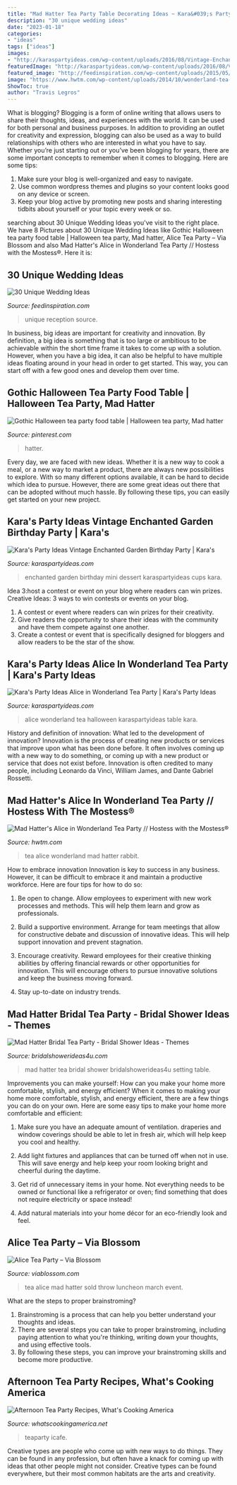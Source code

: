 ```yaml
---
title: "Mad Hatter Tea Party Table Decorating Ideas ~ Kara&#039;s Party Ideas Vintage Enchanted Garden Birthday Party"
description: "30 unique wedding ideas"
date: "2023-01-18"
categories:
- "ideas"
tags: ["ideas"]
images:
- "http://karaspartyideas.com/wp-content/uploads/2016/08/Vintage-Enchanted-Garden-Birthday-Party-via-Karas-Party-Ideas-KarasPartyIdeas.com3_.jpeg"
featuredImage: "http://karaspartyideas.com/wp-content/uploads/2016/08/Vintage-Enchanted-Garden-Birthday-Party-via-Karas-Party-Ideas-KarasPartyIdeas.com3_.jpeg"
featured_image: "http://feedinspiration.com/wp-content/uploads/2015/05/unique-wedding-party-picture-ideas-outdoor-wedding-reception-ideas-pinterest-all-about-wedding-ideas-wedding1.jpg"
image: "https://www.hwtm.com/wp-content/uploads/2014/10/wonderland-tea-party-ideas.jpg"
ShowToc: true
author: "Travis Legros"
---
```



What is blogging?
Blogging is a form of online writing that allows users to share their thoughts, ideas, and experiences with the world. It can be used for both personal and business purposes. In addition to providing an outlet for creativity and expression, blogging can also be used as a way to build relationships with others who are interested in what you have to say.
Whether you’re just starting out or you’ve been blogging for years, there are some important concepts to remember when it comes to blogging. Here are some tips:

1. Make sure your blog is well-organized and easy to navigate.
2. Use common wordpress themes and plugins so your content looks good on any device or screen.
3. Keep your blog active by promoting new posts and sharing interesting tidbits about yourself or your topic every week or so.

	

		
searching about 30 Unique Wedding Ideas you've visit to the right place. We have 8 Pictures about 30 Unique Wedding Ideas like Gothic Halloween tea party food table | Halloween tea party, Mad hatter, Alice Tea Party – Via Blossom and also Mad Hatter&#039;s Alice in Wonderland Tea Party // Hostess with the Mostess®. Here it is:
		
    
## 30 Unique Wedding Ideas

<img loading=lazy src="http://feedinspiration.com/wp-content/uploads/2015/05/unique-wedding-party-picture-ideas-outdoor-wedding-reception-ideas-pinterest-all-about-wedding-ideas-wedding1.jpg" onerror="this.onerror=null;this.src='https://tse3.mm.bing.net/th?id=OIP.mbq04mEewwwgyXXxIq-_RQHaE7&amp;pid=15.1';" alt="30 Unique Wedding Ideas">

_Source: feedinspiration.com_

>unique reception source. 

	

In business, big ideas are important for creativity and innovation. By definition, a big idea is something that is too large or ambitious to be achievable within the short time frame it takes to come up with a solution. However, when you have a big idea, it can also be helpful to have multiple ideas floating around in your head in order to get started. This way, you can start off with a few good ones and develop them over time.

    
## Gothic Halloween Tea Party Food Table | Halloween Tea Party, Mad Hatter

<img loading=lazy src="https://i.pinimg.com/originals/ed/db/a1/eddba14b1bd1970010be1aac41710569.jpg" onerror="this.onerror=null;this.src='https://tse1.mm.bing.net/th?id=OIP.pkehLyNIRaBzzJquENxXIwHaNJ&amp;pid=15.1';" alt="Gothic Halloween tea party food table | Halloween tea party, Mad hatter">

_Source: pinterest.com_

>hatter. 

	

Every day, we are faced with new ideas. Whether it is a new way to cook a meal, or a new way to market a product, there are always new possibilities to explore. With so many different options available, it can be hard to decide which idea to pursue. However, there are some great ideas out there that can be adopted without much hassle. By following these tips, you can easily get started on your new project.

    
## Kara&#039;s Party Ideas Vintage Enchanted Garden Birthday Party | Kara&#039;s

<img loading=lazy src="http://karaspartyideas.com/wp-content/uploads/2016/08/Vintage-Enchanted-Garden-Birthday-Party-via-Karas-Party-Ideas-KarasPartyIdeas.com3_.jpeg" onerror="this.onerror=null;this.src='https://tse4.mm.bing.net/th?id=OIP.pS7wEkJhJQSoaUARkSUbQQHaLG&amp;pid=15.1';" alt="Kara&#039;s Party Ideas Vintage Enchanted Garden Birthday Party | Kara&#039;s">

_Source: karaspartyideas.com_

>enchanted garden birthday mini dessert karaspartyideas cups kara. 

	

Idea 3:host a contest or event on your blog where readers can win prizes.
Creative Ideas: 3 ways to win contests or events on your blog.
1. A contest or event where readers can win prizes for their creativity.
2. Give readers the opportunity to share their ideas with the community and have them compete against one another.
3. Create a contest or event that is specifically designed for bloggers and allow readers to be the star of the show.

    
## Kara&#039;s Party Ideas Alice In Wonderland Tea Party | Kara&#039;s Party Ideas

<img loading=lazy src="https://karaspartyideas.com/wp-content/uploads/2017/11/Alice-in-Wonderland-Halloween-Tea-Party13.jpeg" onerror="this.onerror=null;this.src='https://tse4.mm.bing.net/th?id=OIP.kdt8bPwlXzoaWfbzD7iMGAHaLG&amp;pid=15.1';" alt="Kara&#039;s Party Ideas Alice in Wonderland Tea Party | Kara&#039;s Party Ideas">

_Source: karaspartyideas.com_

>alice wonderland tea halloween karaspartyideas table kara. 

	

History and definition of innovation: What led to the development of innovation?
Innovation is the process of creating new products or services that improve upon what has been done before. It often involves coming up with a new way to do something, or coming up with a new product or service that does not exist before. Innovation is often credited to many people, including Leonardo da Vinci, William James, and Dante Gabriel Rossetti.

    
## Mad Hatter&#039;s Alice In Wonderland Tea Party // Hostess With The Mostess®

<img loading=lazy src="https://www.hwtm.com/wp-content/uploads/2014/10/wonderland-tea-party-ideas.jpg" onerror="this.onerror=null;this.src='https://tse4.mm.bing.net/th?id=OIP.bfIXK90L0BPSbfNgJbK0pwHaK2&amp;pid=15.1';" alt="Mad Hatter&#039;s Alice in Wonderland Tea Party // Hostess with the Mostess®">

_Source: hwtm.com_

>tea alice wonderland mad hatter rabbit. 

	

How to embrace innovation
Innovation is key to success in any business. However, it can be difficult to embrace it and maintain a productive workforce. Here are four tips for how to do so:
1) Be open to change. Allow employees to experiment with new work processes and methods. This will help them learn and grow as professionals.

2) Build a supportive environment. Arrange for team meetings that allow for constructive debate and discussion of innovative ideas. This will help support innovation and prevent stagnation.

3) Encourage creativity. Reward employees for their creative thinking abilities by offering financial rewards or other opportunities for innovation. This will encourage others to pursue innovative solutions and keep the business moving forward.

4) Stay up-to-date on industry trends.

    
## Mad Hatter Bridal Tea Party - Bridal Shower Ideas - Themes

<img loading=lazy src="http://www.bridalshowerideas4u.com/wp-content/uploads/2016/02/Mad-Hatter-Bridal-Tea-Party-table-setting.jpeg" onerror="this.onerror=null;this.src='https://tse3.mm.bing.net/th?id=OIP.WTCSlLJ-jv8brDrFTFMb7gHaLH&amp;pid=15.1';" alt="Mad Hatter Bridal Tea Party - Bridal Shower Ideas - Themes">

_Source: bridalshowerideas4u.com_

>mad hatter tea bridal shower bridalshowerideas4u setting table. 

	

Improvements you can make yourself: How can you make your home more comfortable, stylish, and energy efficient?
When it comes to making your home more comfortable, stylish, and energy efficient, there are a few things you can do on your own. Here are some easy tips to make your home more comfortable and efficient: 
1. Make sure you have an adequate amount of ventilation. draperies and window coverings should be able to let in fresh air, which will help keep you cool and healthy.

2. Add light fixtures and appliances that can be turned off when not in use. This will save energy and help keep your room looking bright and cheerful during the daytime.

3. Get rid of unnecessary items in your home. Not everything needs to be owned or functional like a refrigerator or oven; find something that does not require electricity or space instead!

4. Add natural materials into your home décor for an eco-friendly look and feel.

    
## Alice Tea Party – Via Blossom

<img loading=lazy src="https://cdn.shopify.com/s/files/1/0413/1017/collections/Alice-Opening_1600x.jpg?v=1489009834" onerror="this.onerror=null;this.src='https://tse2.mm.bing.net/th?id=OIP.Vl2HN50vY_clCMKJF5sb-gHaE7&amp;pid=15.1';" alt="Alice Tea Party – Via Blossom">

_Source: viablossom.com_

>tea alice mad hatter sold throw luncheon march event. 

	

What are the steps to proper brainstroming?
1. Brainstroming is a process that can help you better understand your thoughts and ideas.
2. There are several steps you can take to proper brainstroming, including paying attention to what you're thinking, writing down your thoughts, and using effective tools.
3. By following these steps, you can improve your brainstroming skills and become more productive.

    
## Afternoon Tea Party Recipes, What&#039;s Cooking America

<img loading=lazy src="https://whatscookingamerica.net/wp-content/uploads/2015/03/TeaParty-attendes3.jpg" onerror="this.onerror=null;this.src='https://tse2.mm.bing.net/th?id=OIP.nPy8ua5yHKDEQw5f-zwWOwAAAA&amp;pid=15.1';" alt="Afternoon Tea Party Recipes, What&#039;s Cooking America">

_Source: whatscookingamerica.net_

>teaparty icafe. 

	

Creative types are people who come up with new ways to do things. They can be found in any profession, but often have a knack for coming up with ideas that other people might not consider. Creative types can be found everywhere, but their most common habitats are the arts and creativity.

